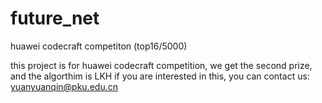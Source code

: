 # future_net
huawei codecraft competiton (top16/5000)

this project is for huawei codecraft competition, we get the second prize, and the algorthim is LKH
if you are interested in this, you can contact us: yuanyuanqin@pku.edu.cn
